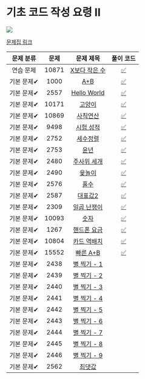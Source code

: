 # 기초 코드 작성 요령 II

<img src="https://progress-bar.dev/17/?scale=27&title=progress&width=500&color=babaca&suffix=/27"/>

[문제집 링크](https://www.acmicpc.net/workbook/view/7306)

| 문제 분류  | 문제  |                       문제 제목                        |              풀이 코드               |
| :--------: | :---: | :----------------------------------------------------: | :----------------------------------: |
| 연습 문제  | 10871 | [X보다 작은 수](https://www.acmicpc.net/problem/10871) | [:white_check_mark:](BOJ_10871.cpp) |
| 기본 문제✔ | 1000  |      [A+B](https://www.acmicpc.net/problem/1000)       | [:white_check_mark:](BOJ_10000.cpp) |
| 기본 문제✔ | 2557  |  [Hello World](https://www.acmicpc.net/problem/2557)   | [:white_check_mark:](BOJ_2557.cpp) |
| 기본 문제✔ | 10171 |    [고양이](https://www.acmicpc.net/problem/10171)     | [:white_check_mark:](BOJ_10171.cpp) |
| 기본 문제✔ | 10869 |   [사칙연산](https://www.acmicpc.net/problem/10869)    | [:white_check_mark:](BOJ_10869.cpp) |
| 기본 문제✔ | 9498  |   [시험 성적](https://www.acmicpc.net/problem/9498)    | [:white_check_mark:](BOJ_9498.cpp) |
| 기본 문제✔ | 2752  |    [세수정렬](https://www.acmicpc.net/problem/2752)    | [:white_check_mark:](BOJ_2752.cpp) |
| 기본 문제✔ | 2753  |      [윤년](https://www.acmicpc.net/problem/2753)      | [:white_check_mark:](BOJ_2753.cpp) |
| 기본 문제✔ | 2480  |  [주사위 세개](https://www.acmicpc.net/problem/2480)   | [:white_check_mark:](BOJ_2480.cpp) |
| 기본 문제✔ | 2490  |     [윷놀이](https://www.acmicpc.net/problem/2490)     | [:white_check_mark:](BOJ_2490.cpp) |
| 기본 문제✔ | 2576  |      [홀수](https://www.acmicpc.net/problem/2576)      | [:white_check_mark:](BOJ_2576.cpp) |
| 기본 문제✔ | 2587  |    [대표값2](https://www.acmicpc.net/problem/2587)     | [:white_check_mark:](BOJ_2587.cpp) |
| 기본 문제✔ | 2309  |  [일곱 난쟁이](https://www.acmicpc.net/problem/2309)   | [:white_check_mark:](BOJ_2309.cpp) |
| 기본 문제✔ | 10093 |     [숫자](https://www.acmicpc.net/problem/10093)      | [:white_check_mark:](BOJ_10093.cpp) |
| 기본 문제✔ | 1267  |  [핸드폰 요금](https://www.acmicpc.net/problem/1267)   | [:white_check_mark:](BOJ_1267.cpp) |
| 기본 문제✔ | 10804 |  [카드 역배치](https://www.acmicpc.net/problem/10804)  | [:white_check_mark:](BOJ_10804.cpp) |
| 기본 문제✔ | 15552 |   [빠른 A+B](https://www.acmicpc.net/problem/15552)    | [:white_check_mark:](BOJ_15552.cpp) |
| 기본 문제✔ | 2438  |  [별 찍기 - 1](https://www.acmicpc.net/problem/2438)   |                                      |
| 기본 문제✔ | 2439  |  [별 찍기 - 2](https://www.acmicpc.net/problem/2439)   |                                      |
| 기본 문제✔ | 2440  |  [별 찍기 - 3](https://www.acmicpc.net/problem/2440)   |                                      |
| 기본 문제✔ | 2441  |  [별 찍기 - 4](https://www.acmicpc.net/problem/2441)   |                                      |
| 기본 문제✔ | 2442  |  [별 찍기 - 5](https://www.acmicpc.net/problem/2442)   |                                      |
| 기본 문제✔ | 2443  |  [별 찍기 - 6](https://www.acmicpc.net/problem/2443)   |                                      |
| 기본 문제✔ | 2444  |  [별 찍기 - 7](https://www.acmicpc.net/problem/2444)   |                                      |
| 기본 문제✔ | 2445  |  [별 찍기 - 8](https://www.acmicpc.net/problem/2445)   |                                      |
| 기본 문제✔ | 2446  |  [별 찍기 - 9](https://www.acmicpc.net/problem/2446)   |                                      |
| 기본 문제✔ | 2562  |     [최댓값](https://www.acmicpc.net/problem/2562)     |                                      |

